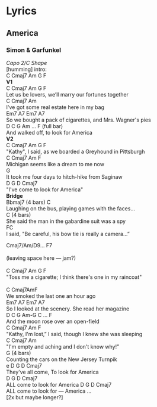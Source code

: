 # Lyrics
## America
### Simon & Garfunkel
*Capo 2/C Shape*<br />
[humming] intro:<br /> 
C Cmaj7 Am G F <br />
**V1** <br />
C Cmaj7 Am G F<br />
Let us be lovers, we’ll marry our fortunes together  <br />
C Cmaj7 Am <br />
I've got some real estate here in my bag <br />
Em7 A7 Em7 A7 <br />
So we bought a pack of cigarettes, and Mrs. Wagner's pies <br />
D C G Am ... F (full bar)<br /> 
And walked off, to look for America<br /> 
**V2** <br />
C Cmaj7 Am G F<br />
"Kathy", I said, as we boarded a Greyhound in Pittsburgh <br />
C Cmaj7 Am F  <br />
Michigan seems like a dream to me now <br />
G<br /> 
It took me four days to hitch-hike from Saginaw <br /> 
D G D Cmaj7<br /> 
"I've come to look for America" <br />
**Bridge** <br />
Bbmaj7 (4 bars) C<br /> 
Laughing on the bus, playing games with the faces...  <br />
C (4 bars)  <br />
She said the man in the gabardine suit was a spy  <br />
FC  <br />
I said, "Be careful, his bow tie is really a camera...”  <br />
  
Cmaj7/Am/D9... F7<br />  
(leaving space here — jam?)<br />  
C Cmaj7 Am G F  <br />
"Toss me a cigarette; I think there's one in my raincoat"<br />  
C Cmaj7AmF <br />
We smoked the last one an hour ago<br /> 
Em7 A7 Em7 A7  <br />
So I looked at the scenery. She read her magazine<br /> 
D C G Am-G C ... F <br />
And the moon rose over an open-field <br />
C Cmaj7 Am F  <br />
"Kathy, I'm lost,” I said, though I knew she was sleeping<br /> 
C Cmaj7 Am <br />
"I'm empty and aching and I don't know why!” <br />
G (4 bars) <br />
Counting the cars on the New Jersey Turnpik<br />e
D G D Cmaj7 <br />
They've all come, To look for America<br />
D G D Cmaj7 <br />
ALL come to look for America
D G D Cmaj7 <br />
ALL come to look for — America ...<br />
[2x but maybe longer?]
